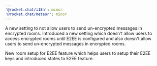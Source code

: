 ```yaml
---
'@rocket.chat/i18n': minor
'@rocket.chat/meteor': minor
---
```


A new setting to not allow users to send un-encrypted messages in encrypted rooms.
Introduced a new setting which doesn't allow users to access encrypted rooms until E2EE is configured and also doesn't allow users to send un-encrypted messages in encrypted rooms.

New room setup for E2EE feature which helps users to setup their E2EE keys and introduced states to E2EE feature.
